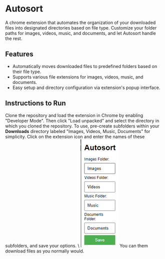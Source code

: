 # Autosort

A chrome extension that automates the organization of your downloaded files into designated directories based on file type. Customize your folder paths for images, videos, music, and documents, and let Autosort handle the rest.

## Features
- Automatically moves downloaded files to predefined folders based on their file type.
- Supports various file extensions for images, videos, music, and documents.
- Easy setup and directory configuration via extension's popup interface.

## Instructions to Run
Clone the repository and load the extension in Chrome by enabling "Developer Mode". Then click "Load unpacked" and select the directory in which you cloned the repository. To use, pre-create subfolders within your **Downloads** directory labeled "Images, Videos, Music, Documents" for simplicity. Click on the extension icon and enter the names of these subfolders, and save your options. \\ 
![alt text](image.png)
You can them download files as you normally would. 
